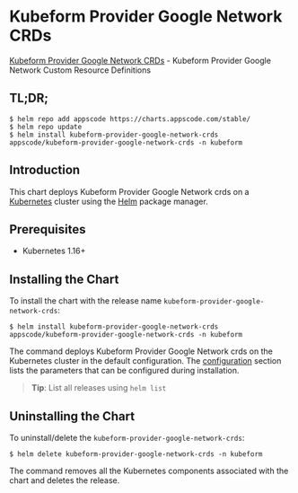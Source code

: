 # Kubeform Provider Google Network CRDs

[Kubeform Provider Google Network CRDs](https://github.com/kubeform) - Kubeform Provider Google Network Custom Resource Definitions

## TL;DR;

```console
$ helm repo add appscode https://charts.appscode.com/stable/
$ helm repo update
$ helm install kubeform-provider-google-network-crds appscode/kubeform-provider-google-network-crds -n kubeform
```

## Introduction

This chart deploys Kubeform Provider Google Network crds on a [Kubernetes](http://kubernetes.io) cluster using the [Helm](https://helm.sh) package manager.

## Prerequisites

- Kubernetes 1.16+

## Installing the Chart

To install the chart with the release name `kubeform-provider-google-network-crds`:

```console
$ helm install kubeform-provider-google-network-crds appscode/kubeform-provider-google-network-crds -n kubeform
```

The command deploys Kubeform Provider Google Network crds on the Kubernetes cluster in the default configuration. The [configuration](#configuration) section lists the parameters that can be configured during installation.

> **Tip**: List all releases using `helm list`

## Uninstalling the Chart

To uninstall/delete the `kubeform-provider-google-network-crds`:

```console
$ helm delete kubeform-provider-google-network-crds -n kubeform
```

The command removes all the Kubernetes components associated with the chart and deletes the release.


